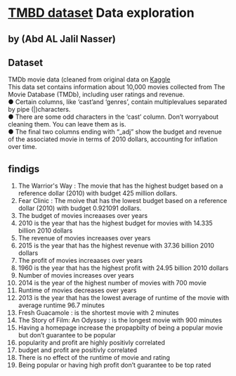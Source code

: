 # [TMBD dataset](https://www.google.com/url?q=https://d17h27t6h515a5.cloudfront.net/topher/2017/October/59dd1c4c_tmdb-movies/tmdb-movies.csv&sa=D&ust=1532469042115000) Data exploration
## by (Abd AL Jalil Nasser)

## Dataset
TMDb movie data (cleaned from original data on [Kaggle](https://www.kaggle.com/tmdb/tmdb-movie-metadata)  
This data set contains information about 10,000 movies collected from The Movie Database (TMDb), including user ratings and revenue.  
● Certain columns, like ‘cast’and ‘genres’, contain multiplevalues separated by pipe (|)characters.  
● There are some odd characters in the ‘cast’ column. Don’t worryabout cleaning them. You can leave them as is.  
● The final two columns ending with “_adj” show the budget and revenue of the associated movie in terms of 2010 dollars, accounting for inflation over
time.  

## findigs 
1. The Warrior's Way : The movie that has the highest budget based on a reference dollar (2010) with budget 425 million dollars.
2. Fear Clinic : The moive that has the lowest budget based on a reference dollar (2010) with budget 0.921091 dollars.
3. The budget of movies increaases over years 
4. 2010 is the year that has the highest budget for movies with 14.335 billion 2010 dollars 
5. The revenue of movies increaases over years 
6. 2015 is the year that has the highest revenue with 37.36 billion 2010 dollars 
7. The profit of movies increaases over years 
8. 1960 is the year that has the highest profit with 24.95 billion 2010 dollars 
9. Number of movies increases over years 
10. 2014 is the year of the highest number of movies with 700 movie 
11. Runtime of movies decreases over years 
12. 2013 is the year that has the lowest average of runtime of the movie with average runtime 96.7 minutes
13. Fresh Guacamole : is the shortest movie with 2 minutes
14. The Story of Film: An Odyssey : is the longest movie with 900 minutes
15. Having a homepage increase the propapbilty of being a popular movie but don’t guarantee to be popular 
16. popularity and profit are highly positivly correlated 
17. budget and profit are positivly correlated 
18. There is no effect of the runtime of movie and rating 
19. Being popular or having high profit don’t guarantee to be top rated 

